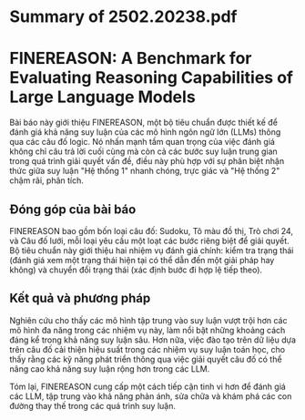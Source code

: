 # Summary of 2502.20238.pdf

# FINEREASON: A Benchmark for Evaluating Reasoning Capabilities of Large Language Models

Bài báo này giới thiệu FINEREASON, một bộ tiêu chuẩn được thiết kế để đánh giá khả năng suy luận của các mô hình ngôn ngữ lớn (LLMs) thông qua các câu đố logic. Nó nhấn mạnh tầm quan trọng của việc đánh giá không chỉ câu trả lời cuối cùng mà còn cả các bước suy luận trung gian trong quá trình giải quyết vấn đề, điều này phù hợp với sự phân biệt nhận thức giữa suy luận "Hệ thống 1" nhanh chóng, trực giác và "Hệ thống 2" chậm rãi, phân tích.

## Đóng góp của bài báo

FINEREASON bao gồm bốn loại câu đố: Sudoku, Tô màu đồ thị, Trò chơi 24, và Câu đố lưới, mỗi loại yêu cầu một loạt các bước riêng biệt để giải quyết. Bộ tiêu chuẩn này giới thiệu hai nhiệm vụ đánh giá chính: kiểm tra trạng thái (đánh giá xem một trạng thái hiện tại có thể dẫn đến một giải pháp hay không) và chuyển đổi trạng thái (xác định bước đi hợp lệ tiếp theo).

## Kết quả và phương pháp

Nghiên cứu cho thấy các mô hình tập trung vào suy luận vượt trội hơn các mô hình đa năng trong các nhiệm vụ này, làm nổi bật những khoảng cách đáng kể trong khả năng suy luận sâu. Hơn nữa, việc đào tạo trên dữ liệu dựa trên câu đố cải thiện hiệu suất trong các nhiệm vụ suy luận toán học, cho thấy rằng các kỹ năng phát triển thông qua việc giải quyết câu đố có thể nâng cao khả năng suy luận rộng hơn trong các LLM.

Tóm lại, FINEREASON cung cấp một cách tiếp cận tinh vi hơn để đánh giá các LLM, tập trung vào khả năng phản ánh, sửa chữa và khám phá các con đường thay thế trong các quá trình suy luận.
